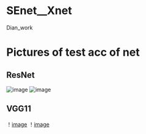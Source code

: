 # SEnet__Xnet
Dian_work
# Pictures of test acc of net 
## ResNet
![image](https://github.com/basketballandlearn/SEnet__Xnet/blob/master/ResNet.png)
![image](https://github.com/basketballandlearn/SEnet__Xnet/blob/master/SE_ResNet.png)
## VGG11
！[image](https://github.com/basketballandlearn/SEnet__Xnet/blob/master/VGG11.png)
！[image](https://github.com/basketballandlearn/SEnet__Xnet/blob/master/SE_VGG11.png)